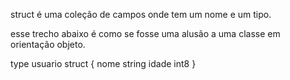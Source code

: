 struct é uma coleção de campos onde tem um nome e um tipo.

esse trecho abaixo é como se fosse uma alusão a uma classe em orientação objeto.

type usuario struct {
nome string
idade int8
}
